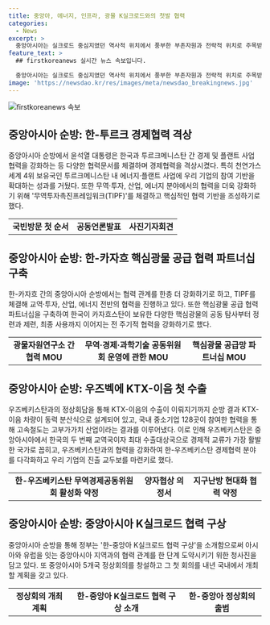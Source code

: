 ```yaml
---
title: 중앙아, 에너지, 인프라, 광물 K실크로드와의 첫발 협력
categories:
  - News
excerpt: >
  중앙아시아는 실크로드 중심지였던 역사적 위치에서 풍부한 부존자원과 전략적 위치로 주목받고 있다. 윤석열 대통령의 중앙아 방문으로 한-중앙아 K실크로드 협력 구상 진전하며, 투르크메니스탄, 카자흐스탄, 우즈베키스탄과의 협력이 증진되고 있다. 특히, 중앙아시아와의 경제 및 에너지 협력을 강화하기 위한 다양한 협력계획이 체결되고 있으며, 47건의 협력문서가 체결되었다. 한-카자흐협력, 한-우즈베키스탄 협력, KTX-이음 첫 수출 등의 성과가 얻어졌다.
feature_text: >
  ## firstkoreanews 실시간 뉴스 속보입니다.

  중앙아시아는 실크로드 중심지였던 역사적 위치에서 풍부한 부존자원과 전략적 위치로 주목받고 있다. 윤석열 대통령의 중앙아 방문으로 한-중앙아 K실크로드 협력 구상 진전하며, 투르크메니스탄, 카자흐스탄, 우즈베키스탄과의 협력이 증진되고 있다. 특히, 중앙아시아와의 경제 및 에너지 협력을 강화하기 위한 다양한 협력계획이 체결되고 있으며, 47건의 협력문서가 체결되었다. 한-카자흐협력, 한-우즈베키스탄 협력, KTX-이음 첫 수출 등의 성과가 얻어졌다.
image: 'https://newsdao.kr/res/images/meta/newsdao_breakingnews.jpg'
---
```


<p><img src="https://newsdao.kr/res/images/meta/newsdao_breakingnews.jpg" alt="firstkoreanews 속보" /></p>

<h2 data-ke-size="size26">중앙아시아 순방: 한-투르크 경제협력 격상</h2>

<p data-ke-size="size16">중앙아시아 순방에서 윤석열 대통령은 한국과 투르크메니스탄 간 경제 및 플랜트 사업 협력을 강화하는 등 다양한 협력문서를 체결하며 경제협력을 격상시켰다. 특히 천연가스 세계 4위 보유국인 투르크메니스탄 내 에너지·플랜트 사업에 우리 기업의 참여 기반을 확대하는 성과를 거뒀다. 또한 무역·투자, 산업, 에너지 분야에서의 협력을 더욱 강화하기 위해 '무역투자촉진프레임워크(TIPF)'를 체결하고 핵심적인 협력 기반을 조성하기로 했다.</p>

<table>
  <tbody>
    <tr>
      <td style="text-align: center; height: 17px;"><b>국빈방문 첫 순서</b></td>
      <td style="text-align: center; height: 17px;"><b>공동언론발표</b></td>
      <td style="text-align: center; height: 17px;"><b>사진기자회견</b></td>
    </tr>
  </tbody>
</table>

<h2 data-ke-size="size26">중앙아시아 순방: 한-카자흐 핵심광물 공급 협력 파트너십 구축</h2>

<p data-ke-size="size16">한-카자흐 간의 중앙아시아 순방에서는 협력 관계를 한층 더 강화하기로 하고, TIPF를 체결해 교역·투자, 산업, 에너지 전반의 협력을 진행하고 있다. 또한 핵심광물 공급 협력 파트너십을 구축하여 한국이 카자흐스탄이 보유한 다양한 핵심광물의 공동 탐사부터 정련과 제련, 최종 사용까지 이어지는 전 주기적 협력을 강화하기로 했다.</b></p>

<table>
  <tbody>
    <tr>
      <td style="text-align: center; height: 17px;"><b>광물자원연구소 간 협력 MOU</b></td>
      <td style="text-align: center; height: 17px;"><b>무역·경제·과학기술 공동위원회 운영에 관한 MOU</b></td>
      <td style="text-align: center; height: 17px;"><b>핵심광물 공급망 파트너십 MOU</b></td>
    </tr>
  </tbody>
</table>

<h2 data-ke-size="size26">중앙아시아 순방: 우즈벡에 KTX-이음 첫 수출</h2>

<p data-ke-size="size16">우즈베키스탄과의 정상회담을 통해 KTX-이음의 수출이 이뤄지기까지 순방 결과 KTX-이음 차량이 동력 분산식으로 설계되어 있고, 국내 중소기업 128곳이 참여한 협력을 통해 고속철도는 고부가가치 산업이라는 결과를 이루어냈다. 이로 인해 우즈베키스탄은 중앙아시아에서 한국의 두 번째 교역국이자 최대 수출대상국으로 경제적 교류가 가장 활발한 국가로 꼽히고, 우즈베키스탄과의 협력을 강화하여 한-우즈베키스탄 경제협력 분야를 다각화하고 우리 기업의 진출 교두보를 마련키로 했다.</p>

<table>
  <tbody>
    <tr>
      <td style="text-align: center; height: 17px;"><b>한-우즈베키스탄 무역경제공동위원회 활성화 약정</b></td>
      <td style="text-align: center; height: 17px;"><b>양자협상 의정서</b></td>
      <td style="text-align: center; height: 17px;"><b>지구난방 현대화 협력 약정</b></td>
    </tr>
  </tbody>
</table>

<h2 data-ke-size="size26">중앙아시아 순방: 중앙아시아 K실크로드 협력 구상</h2>

<p data-ke-size="size16">중앙아시아 순방을 통해 정부는 '한-중앙아 K실크로드 협력 구상'을 소개함으로써 아시아와 유럽을 잇는 중앙아시아 지역과의 협력 관계를 한 단계 도약시키기 위한 청사진을 담고 있다. 또 중앙아시아 5개국 정상회의를 창설하고 그 첫 회의를 내년 국내에서 개최할 계획을 갖고 있다.</p>

<table>
  <tbody>
    <tr>
      <td style="text-align: center; height: 17px;"><b>정상회의 개최 계획</b></td>
      <td style="text-align: center; height: 17px;"><b>한-중앙아 K실크로드 협력 구상 소개</b></td>
      <td style="text-align: center; height: 17px;"><b>한-중앙아 정상회의 출범</b></td>
    </tr>
  </tbody>
</table>

<p data-ke-size="size16">&nbsp;</p>

